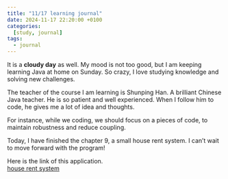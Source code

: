 ```yaml
---
title: "11/17 learning journal"
date: 2024-11-17 22:20:00 +0100
categories:
  [study, journal]
tags: 
  - journal
---
```


It is a **cloudy day** as well. My mood is not too good, but I am keeping learning Java at home on Sunday. So crazy, I love studying knowledge and solving new challenges.  

The teacher of the course I am learning is Shunping Han. A brilliant Chinese Java teacher. He is so patient and well experienced. When I follow him to code, he gives me a lot of idea and thoughts.  

For instance,  while we coding, we should focus on a pieces of code, to maintain robustness and reduce coupling.  

Today, I have finished the chapter 9, a small house rent system. I can’t wait to move forward with the program!  

Here is the link of this application.  
[house rent system](https://github.com/luhuini/hanshunping-java/tree/master/src/com/houseRent)
